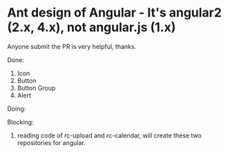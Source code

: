 # Ant design of Angular - It's angular2 (2.x, 4.x), not angular.js (1.x)

Anyone submit the PR is very helpful, thanks.

Done:

1. Icon
1. Button
1. Button Group
1. Alert

Doing:

Blocking:

1. reading code of rc-upload and rc-calendar, will create these two repositories for angular.
